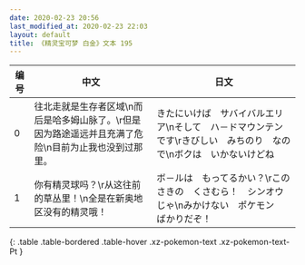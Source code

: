 ```yaml
---
date: 2020-02-23 20:56
last_modified_at: 2020-02-23 22:03
layout: default
title: 《精灵宝可梦 白金》文本 195
---
```

| 编号 | 中文 | 日文 |
| ---- | ---- | ---- |
| 0 | 往北走就是生存者区域\n而后是哈多姆山脉了。\r但是因为路途遥远并且充满了危险\n目前为止我也没到过那里。 | きたにいけば　サバイバルエリア\nそして　ハ－ドマウンテン　です\rきびしい　みちのり　なので\nボクは　いかないけどね |
| 1 | 你有精灵球吗？\r从这往前的草丛里！\n全是在新奥地区没有的精灵哦！ | ボ－ルは　もってるかい？\rこのさきの　くさむら！　シンオウじゃ\nみかけない　ポケモン　ばかりだぞ！ |
{: .table .table-bordered .table-hover .xz-pokemon-text .xz-pokemon-text-Pt }